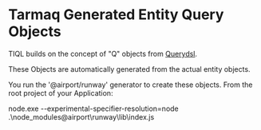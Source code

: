 # Tarmaq Generated Entity Query Objects


TIQL builds on the concept of "Q" objects from
[Querydsl](http://www.querydsl.com/).

These Objects are automatically generated from the actual
entity objects.

You run the '@airport/runway' generator to create these objects.
From the root project of your Application:

node.exe --experimental-specifier-resolution=node .\node_modules\@airport\runway\lib\index.js


